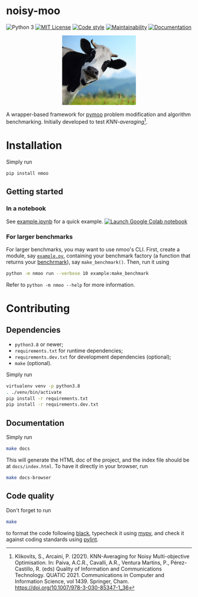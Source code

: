 noisy-moo
=========

![Python 3](https://img.shields.io/badge/python-3-blue?logo=python)
[![MIT License](https://badgen.net/badge/license/MIT/yellow)](https://choosealicense.com/licenses/mit/)
[![Code style](https://badgen.net/badge/style/black/black)](https://pypi.org/project/black)
[![Maintainability](https://api.codeclimate.com/v1/badges/aedd8e97a23534a85bc5/maintainability)](https://codeclimate.com/github/altaris/noisy-moo/maintainability)
[![Documentation](https://badgen.net/badge/documentation/here/blue)](https://altaris.github.io/noisy-moo/nmoo.html)


<center>
    <img src="https://github.com/altaris/noisy-moo/raw/main/imgs/the_cow.png"
    alt="The C O W" width="200"/>
</center>


A wrapper-based framework for [pymoo](https://pymoo.org/) problem modification
and algorithm benchmarking. Initially developed to test
*KNN-averaging*[^quatic21].

# Installation

Simply run
```sh
pip install nmoo
```

## Getting started

### In a notebook

See
[example.ipynb](https://github.com/altaris/noisy-moo/blob/main/example.ipynb)
for a quick example. [![Launch Google Colab
notebook](https://img.shields.io/badge/launch-colab-blue)](https://colab.research.google.com/github/altaris/noisy-moo/blob/main/example.ipynb)

### For larger benchmarks

For larger benchmarks, you may want to use nmoo's CLI. First, create a module,
say [`example.py`](https://github.com/altaris/noisy-moo/blob/main/example.py),
containing your benchmark factory (a function that returns your
[benchrmark](https://altaris.github.io/noisy-moo/nmoo/benchmark.html#Benchmark)),
say `make_benchmark()`. Then, run it using
```sh
python -m nmoo run --verbose 10 example:make_benchmark
```

Refer to `python -m nmoo --help` for more information.

# Contributing

## Dependencies

* `python3.8` or newer;
* `requirements.txt` for runtime dependencies;
* `requirements.dev.txt` for development dependencies (optional);
* `make` (optional).

Simply run
```sh
virtualenv venv -p python3.8
. ./venv/bin/activate
pip install -r requirements.txt
pip install -r requirements.dev.txt
```

## Documentation

Simply run
```sh
make docs
```
This will generate the HTML doc of the project, and the index file should be at
`docs/index.html`. To have it directly in your browser, run
```sh
make docs-browser
```

## Code quality

Don't forget to run
```sh
make
```
to format the code following [black](https://pypi.org/project/black/),
typecheck it using [mypy](http://mypy-lang.org/), and check it against coding
standards using [pylint](https://pylint.org/).




[^quatic21]: Klikovits, S., Arcaini, P. (2021). KNN-Averaging for Noisy
    Multi-objective Optimisation. In: Paiva, A.C.R., Cavalli, A.R., Ventura
    Martins, P., Pérez-Castillo, R. (eds) Quality of Information and
    Communications Technology. QUATIC 2021. Communications in Computer and
    Information Science, vol 1439. Springer, Cham.
    https://doi.org/10.1007/978-3-030-85347-1_36